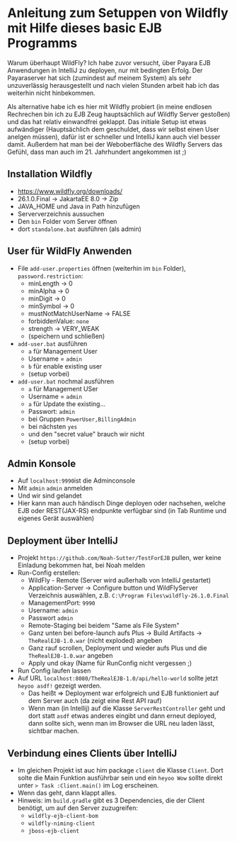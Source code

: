 # Anleitung zum Setuppen von Wildfly mit Hilfe dieses basic EJB Programms

Warum überhaupt WildFly? 
Ich habe zuvor versucht, über Payara EJB Anwendungen in IntelliJ zu deployen, nur mit bedingten Erfolg. Der Payaraserver hat sich (zumindest auf meinem System) als sehr unzuverlässig herausgestellt und nach vielen Stunden arbeit hab ich das weiterhin nicht hinbekommen.

Als alternative habe ich es hier mit Wildfly probiert (in meine endlosen Rechrechen bin ich zu EJB Zeug hauptsächlich auf Wildfly Server gestoßen) und das hat relativ einwandfrei geklappt. Das initiale Setup ist etwas aufwändiger (Hauptsächlich dem geschuldet, dass wir selbst einen User anelgen müssen), dafür ist er schneller und IntelliJ kann auch viel besser damit. Außerdem hat man bei der Weboberfläche des Wildfly Servers das Gefühl, dass man auch im 21. Jahrhundert angekommen ist ;)

## Installation Wildfly

- https://www.wildfly.org/downloads/
- 26.1.0.Final -> JakartaEE 8.0 -> Zip
- JAVA_HOME und Java in Path hinzufügen
- Serververzeichnis aussuchen
- Den `bin` Folder vom Server öffnen
- dort `standalone.bat` ausführen (als admin)

## User für WildFly Anwenden

- File `add-user.properties` öffnen (weiterhin im `bin` Folder), `password.restriction`: 
  - minLength -> 0
  - minAlpha -> 0
  - minDigit -> 0
  - minSymbol -> 0
  - mustNotMatchUserName -> FALSE
  - forbiddenValue: `none`
  - strength -> VERY_WEAK
  - (speichern und schließen)
- `add-user.bat` ausführen
  - `a` für Management User
  - Username = `admin`
  - `b` für enable existing user
  - (setup vorbei)
- `add-user.bat` nochmal ausführen
  - `a` für Management USer
  - Username = `admin`
  - `a` für Update the existing...
  - Passwort: `admin`
  - bei Gruppen `PowerUser,BillingAdmin`
  - bei nächsten `yes`
  - und den "secret value" brauch wir nicht
  - (setup vorbei)

## Admin Konsole

- Auf `localhost:9990`ist die Adminconsole
- Mit `admin` `admin` anmelden
- Und wir sind gelandet
- Hier kann man auch händisch Dinge deployen oder nachsehen, welche EJB oder REST(JAX-RS) endpunkte verfügbar sind (in Tab Runtime und eigenes Gerät auswählen)

## Deployment über IntelliJ

- Projekt `https://github.com/Noah-Sutter/TestForEJB` pullen, wer keine Einladung bekommen hat, bei Noah melden
- Run-Config erstellen:
  - WildFly - Remote (Server wird außerhalb von IntelliJ gestartet)
  - Application-Server -> Configure button und WildFlyServer Verzeichnis auswählen, z.B. `C:\Program Files\wildfly-26.1.0.Final`
  - ManagementPort: `9990`
  - Username: `admin`
  - Passwort `admin`
  - Remote-Staging bei beidem "Same als File System"
  - Ganz unten bei before-launch aufs Plus -> Build Artifacts -> `TheRealEJB-1.0.war` (nicht exploded) angeben
  - Ganz rauf scrollen, Deployment und wieder aufs Plus und die `TheRealEJB-1.0.war` angeben
  - Apply und okay (Name für RunConfig nicht vergessen ;) 
- Run Config laufen lassen
- Auf URL `localhost:8080/TheRealEJB-1.0/api/hello-world` sollte jetzt `heyoo asdf!` gezeigt werden.
  - Das heißt => Deployment war erfolgreich und EJB funktioniert auf dem Server auch (da zeigt eine Rest API rauf)
  - Wenn man (in Intellij) auf die Klasse `ServerRestController` geht und dort statt `asdf` etwas anderes eingibt und dann erneut deployed, dann sollte sich, wenn man im Browser die URL neu laden lässt, sichtbar machen. 

## Verbindung eines Clients über IntelliJ

- Im gleichen Projekt ist auc him package `client` die Klasse `Client`. Dort solte die Main Funktion ausführbar sein und ein `heyoo Wow` sollte direkt unter `> Task :Client.main()` im Log erscheinen. 
- Wenn das geht, dann klappt alles.
- Hinweis: im `build.gradle` gibt es 3 Dependencies, die der Client benötigt, um auf den Server zuzugreifen:
  - `wildfly-ejb-client-bom`
  - `wildfly-niming-client`
  - `jboss-ejb-client`
